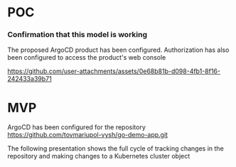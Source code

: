 # POC
### Confirmation that this model is working

The proposed ArgoCD product has been configured.
Authorization has also been configured to access the product's web console


https://github.com/user-attachments/assets/0e68b81b-d098-4fb1-8f16-242433a39b71

# MVP

ArgoCD has been configured for the repository
https://github.com/tovmariupol-vysh/go-demo-app.git

The following presentation shows the full cycle of tracking changes in the repository and making changes to a Kubernetes cluster object


